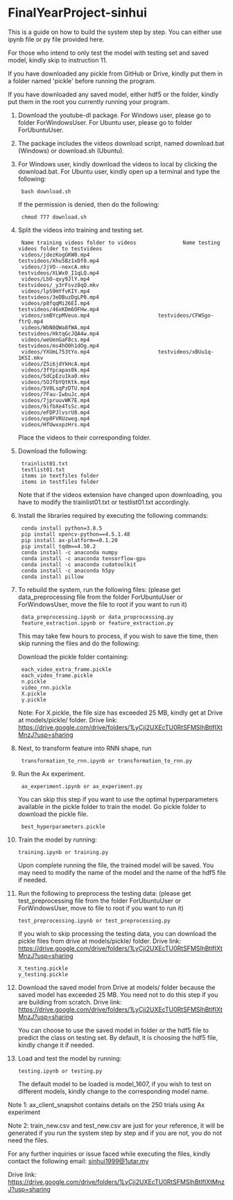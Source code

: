 # FinalYearProject-sinhui
This is a guide on how to build the system step by step. You can either use ipynb file or py file provided here.

For those who intend to only test the model with testing set and saved model, kindly skip to instruction 11.

If you have downloaded any pickle from GitHub or Drive, kindly put them in a folder named 'pickle' before running the program.

If you have downloaded any saved model, either hdf5 or the folder, kindly put them in the root you currently running your program.

1. Download the youtube-dl package. For Windows user, please go to folder ForWindowsUser. For Ubuntu user, please go to folder ForUbuntuUser.

2. The package includes the videos download script, named download.bat (Windows) or download.sh (Ubuntu).

3. For Windows user, kindly download the videos to local by clicking the download.bat. For Ubuntu user, kindly open up a terminal and type the following:

		bash download.sh
	If the permission is denied, then do the following:
	
		chmod 777 download.sh

4. Split the videos into training and testing set.
	
		Name training videos folder to videos				Name testing videos folder to testvideos 
		videos/jdezKogGKW0.mp4						testvideos/Xhu5Bz1xDf0.mp4
		videos/JjVO--nexcA.mkv						testvideos/XLWx0_I1qLQ.mp4
		videos/LbO-qvy9JlY.mp4						testvideos/_y3rFsvz8qQ.mkv
		videos/lpS9mYfvKIY.mp4						testvideos/3eDBuzDgLP0.mp4
		videos/p8fqqMi26EI.mp4						testvideos/46xKDm6OFHw.mp4
		videos/smBYcpMVeuo.mp4						testvideos/CFWSgo-ftrQ.mp4
		videos/WbN8QWa8fWA.mp4						testvideos/HktqGcJQA4w.mp4
		videos/weUenGaF8cs.mp4						testvideos/ms4hO0h1dOg.mp4
		videos/YXUmL753tYo.mp4						testvideos/xBUu1q-1KSI.mkv
		videos/Z5i6jdYkHcA.mp4
		videos/3fYpcapas0k.mp4
		videos/5dCpEzu1ka0.mkv
		videos/5OJfbYQtKtk.mp4
		videos/5V0LsqPzDTU.mp4
		videos/7Fau-IwbuJc.mp4
		videos/7jpruuvWK7E.mp4
		videos/9ifbXe4TsSc.mp4
		videos/eFDPJlvsrU8.mp4
		videos/ep0FVRUzweg.mp4
		videos/HfUwxxpzHrs.mp4
		
	Place the videos to their corresponding folder.
		
5. Download the following:

		trainlist01.txt
		testlist01.txt
		items in textfiles folder
		items in testfiles folder
	
	Note that if the videos extension have changed upon downloading, you have to modify the trainlist01.txt or testlist01.txt accordingly.

6. Install the libraries required by executing the following commands:
		
		conda install python=3.8.5
		pip install opencv-python==4.5.1.48
		pip install ax-platform==0.1.20
		pip install tqdm==4.50.2
		conda install -c anaconda numpy
		conda install -c anaconda tensorflow-gpu
		conda install -c anaconda cudatoolkit
		conda install -c anaconda h5py
		conda install pillow

7. To rebuild the system, run the following files: (please get data_preprocessing file from the folder ForUbuntuUser or ForWindowsUser, move the file to root if you want to run it)

		data_preprocessing.ipynb or data_proprocessing.py
		feature_extraction.ipynb or feature_extraction.py

    This may take few hours to process, if you wish to save the time, then skip running the files and do the following:

	Download the pickle folder containing:

		each_video_extra_frame.pickle
		each_video_frame.pickle
		n.pickle
		video_rnn.pickle
		X.pickle
		y.pickle
	
	Note: For X.pickle, the file size has exceeded 25 MB, kindly get at Drive at models/pickle/ folder. Drive link: https://drive.google.com/drive/folders/1LyCji2UXEcTU0RtSFMSlhBtlfIXtMnzJ?usp=sharing
		
8. Next, to transform feature into RNN shape, run
	
		transformation_to_rnn.ipynb or transformation_to_rnn.py
		
9. Run the Ax experiment.

		ax_experiment.ipynb or ax_experiment.py
		
	You can skip this step if you want to use the optimal hyperparameters available in the pickle folder to train the model. Go pickle folder to download the pickle file. 
		
		best_hyperparameters.pickle
		
10. Train the model by running:

		training.ipynb or training.py
	Upon complete running the file, the trained model will be saved. You may need to modify the name of the model and the name of the hdf5 file if needed.
	
11. Run the following to preprocess the testing data: (please get test_preprocessing file from the folder ForUbuntuUser or ForWindowsUser, move to file to root if you want to run it)

		test_preprocessing.ipynb or test_preprocessing.py
	
	If you wish to skip processing the testing data, you can download the pickle files from drive at models/pickle/ folder. Drive link: https://drive.google.com/drive/folders/1LyCji2UXEcTU0RtSFMSlhBtlfIXtMnzJ?usp=sharing
	
		X_testing.pickle
		y_testing.pickle
		
12. Download the saved model from Drive at models/ folder because the saved model has exceeded 25 MB. You need not to do this step if you are building from scratch. Drive link: https://drive.google.com/drive/folders/1LyCji2UXEcTU0RtSFMSlhBtlfIXtMnzJ?usp=sharing
	
	You can choose to use the saved model in folder or the hdf5 file to predict the class on testing set. By default, it is choosing the hdf5 file, kindly change it if needed.
		
13. Load and test the model by running:

		testing.ipynb or testing.py
	The default model to be loaded is model_1607, if you wish to test on different models, kindly change to the corresponding model name.

Note 1: ax_client_snapshot contains details on the 250 trials using Ax experiment

Note 2: train_new.csv and test_new.csv are just for your reference, it will be generated if you run the system step by step and if you are not, you do not need the files.

For any further inquiries or issue faced while executing the files, kindly contact the following email:
sinhui1999@1utar.my

Drive link: https://drive.google.com/drive/folders/1LyCji2UXEcTU0RtSFMSlhBtlfIXtMnzJ?usp=sharing
